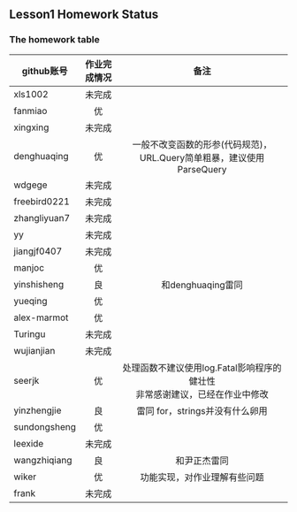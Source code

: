 
## Lesson1 Homework Status


### The homework table

| github账号     | 作业完成情况   |  备注  |
| --------   | :-----:  | :----:  |
|xls1002       |未完成||
|fanmiao     |优||
|xingxing|未完成||
|denghuaqing|优|一般不改变函数的形参(代码规范)，URL.Query简单粗暴，建议使用ParseQuery|
|wdgege|未完成||
|freebird0221|未完成||
|zhangliyuan7|未完成||
|yy|未完成||
|jiangjf0407|未完成||
|manjoc|优||
|yinshisheng|良|和denghuaqing雷同|
|yueqing|优||
|alex-marmot|优||
|Turingu|未完成||
|wujianjian|未完成||
|seerjk|优|处理函数不建议使用log.Fatal影响程序的健壮性<br>非常感谢建议，已经在作业中修改|
|yinzhengjie|良|雷同 for，strings并没有什么卵用|
|sundongsheng|优||
|leexide|未完成||
|wangzhiqiang|良|和尹正杰雷同|
|wiker|优|功能实现，对作业理解有些问题|
|frank|未完成||
